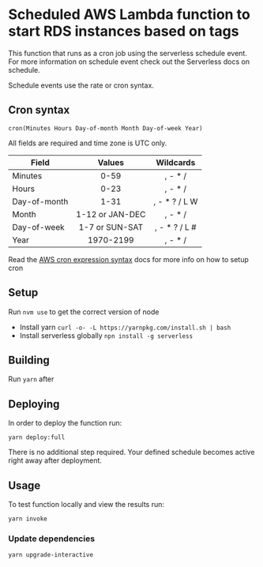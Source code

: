 # Scheduled AWS Lambda function to start RDS instances based on tags

This function that runs as a cron job using the serverless schedule event. For more information on schedule event check out the Serverless docs on schedule.

Schedule events use the rate or cron syntax.

## Cron syntax

```pseudo
cron(Minutes Hours Day-of-month Month Day-of-week Year)
```

All fields are required and time zone is UTC only.

| Field         | Values         | Wildcards     |
| ------------- |:--------------:|:-------------:|
| Minutes       | 0-59           | , - * /       |
| Hours         | 0-23           | , - * /       |
| Day-of-month  | 1-31           | , - * ? / L W |
| Month         | 1-12 or JAN-DEC| , - * /       |
| Day-of-week   | 1-7 or SUN-SAT | , - * ? / L # |
| Year          | 1970-2199      | , - * /       |

Read the [AWS cron expression syntax](http://docs.aws.amazon.com/lambda/latest/dg/tutorial-scheduled-events-schedule-expressions.html) docs for more info on how to setup cron


## Setup

Run `nvm use` to get the correct version of node

* Install yarn `curl -o- -L https://yarnpkg.com/install.sh | bash`
* Install serverless globally `npn install -g serverless`

## Building
Run `yarn` after

## Deploying

In order to deploy the function run:

`yarn deploy:full`

There is no additional step required. Your defined schedule becomes active right away after deployment.

## Usage

To test function locally and view the results run:

`yarn invoke`


### Update dependencies

`yarn upgrade-interactive`

